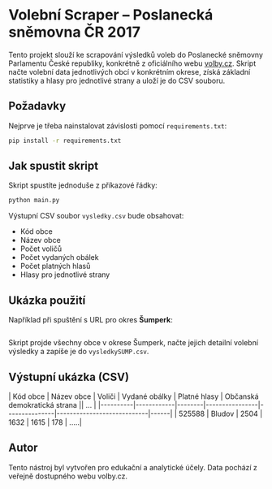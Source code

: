 # Volební Scraper – Poslanecká sněmovna ČR 2017

Tento projekt slouží ke scrapování výsledků voleb do Poslanecké sněmovny Parlamentu České republiky, konkrétně z oficiálního webu [volby.cz](https://www.volby.cz). Skript načte volební data jednotlivých obcí v konkrétním okrese, získá základní statistiky a hlasy pro jednotlivé strany a uloží je do CSV souboru.

## Požadavky

Nejprve je třeba nainstalovat závislosti pomocí `requirements.txt`:

```bash
pip install -r requirements.txt
```


## Jak spustit skript

Skript spustíte jednoduše z příkazové řádky:

```bash
python main.py
```

Výstupní CSV soubor `vysledky.csv` bude obsahovat:

- Kód obce
- Název obce
- Počet voličů
- Počet vydaných obálek
- Počet platných hlasů
- Hlasy pro jednotlivé strany

## Ukázka použití

Například při spuštění s URL pro okres **Šumperk**:

```python main.py  "https://volby.cz/pls/ps2017nss/ps32?xjazyk=CZ&xkraj=6&xnumnuts=4206", "vysledkySUMP.csv"
```

Skript projde všechny obce v okrese Šumperk, načte jejich detailní volební výsledky a zapíše je do `vysledkySUMP.csv`.

## Výstupní ukázka (CSV)

| Kód obce | Název obce | Voliči | Vydané obálky | Platné hlasy | Občanská demokratická strana || ... |
|----------|------------|--------|----------------|---------------|----------------------------|------|
| 525588   | Bludov     | 2504   | 1632           | 1615          | 178                        | .....|

## Autor

Tento nástroj byl vytvořen pro edukační a analytické účely. Data pochází z veřejně dostupného webu volby.cz.
